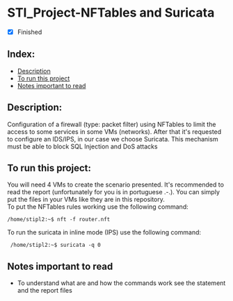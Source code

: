 # STI_Project-NFTables and Suricata

- [x] Finished

## Index:
- [Description](#description)
- [To run this project](#to-run-this-project)
- [Notes important to read](#notes-important-to-read)

## Description:
Configuration of a firewall (type: packet filter) using NFTables to limit the access to some services in some VMs (networks). After that it's requested to configure an IDS/IPS, in our case we choose Suricata. This mechanism must be able to block SQL Injection and DoS attacks

## To run this project:
You will need 4 VMs to create the scenario presented. It's recommended to read the report (unfortunately for you is in portuguese .-.).
You can simply put the files in your VMs like they are in this repository.<br>
To put the NFTables rules working use the following command:
 ```shellscript
 /home/stipl2:~$ nft -f router.nft
 ```

To run the suricata in inline mode (IPS) use the following command:
```shellscript
 /home/stipl2:~$ suricata -q 0
 ```

## Notes important to read
- To understand what are and how the commands work see the statement and the report files
